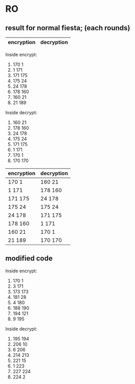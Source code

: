 <!-- markdown title -->
# RO

## result for normal fiesta; (each rounds)

| encryption | decryption |
| --- | --- |


Inside encrypt:

1. 170 1
2. 1 171
3. 171 175
4. 175 24
5. 24 178
6. 178 160
7. 160 21
8. 21 189

Inside decrypt:

1. 160 21
2. 178 160
3. 24 178
4. 175 24
5. 171 175
6. 1 171
7. 170 1
8. 170 170


<!-- format the above data in markdown table -->

| encryption | decryption |
| --- | --- |
| 170 1 | 160 21 |
| 1 171 | 178 160 |
| 171 175 | 24 178 |
| 175 24 | 175 24 |
| 24 178 | 171 175 |
| 178 160 | 1 171 |
| 160 21 | 170 1 |
| 21 189 | 170 170 |

## modified code

Inside encrypt:

1. 170 1
2. 3 171
3. 173 173
4. 181 28
5. 4 180
6. 188 190
7. 194 121
8. 9 195

Inside decrypt:

1. 195 194
2. 206 10
3. 6 206
4. 214 213
5. 221 15
6. 1 223
7. 227 224
8. 224 2
